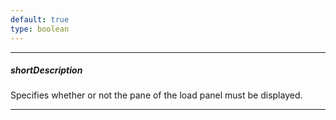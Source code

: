 ```yaml
---
default: true
type: boolean
---
```

---
##### shortDescription
Specifies whether or not the pane of the load panel must be displayed.

---
